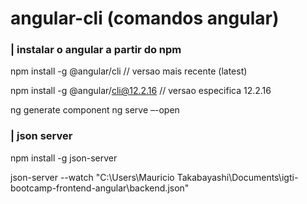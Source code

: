 # angular-cli (comandos angular)


### | instalar o angular a partir do npm
npm install -g @angular/cli // versao mais recente (latest)

npm install -g @angular/cli@12.2.16 // versao especifica 12.2.16


ng generate component <nomeComponente>
ng serve –-open

### | json server
npm install -g json-server

json-server --watch "C:\Users\Mauricio Takabayashi\Documents\igti-bootcamp-frontend-angular\backend.json"



